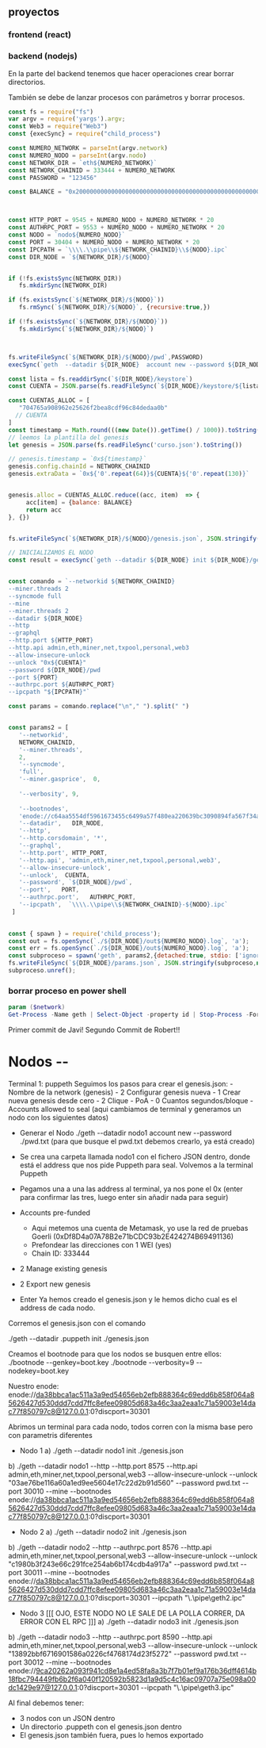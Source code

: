 ## proyectos

### frontend (react)


### backend (nodejs)

En la parte del backend tenemos que hacer operaciones crear borrar directorios.

También se debe de lanzar procesos con parámetros y borrar procesos.

```javascript
const fs = require("fs")
var argv = require('yargs').argv;
const Web3 = require("Web3")
const {execSync} = require("child_process")

const NUMERO_NETWORK = parseInt(argv.network)
const NUMERO_NODO = parseInt(argv.nodo)
const NETWORK_DIR = `eth${NUMERO_NETWORK}`
const NETWORK_CHAINID = 333444 + NUMERO_NETWORK
const PASSWORD = "123456"

const BALANCE = "0x200000000000000000000000000000000000000000000000000000000000000"



const HTTP_PORT = 9545 + NUMERO_NODO + NUMERO_NETWORK * 20 
const AUTHRPC_PORT = 9553 + NUMERO_NODO + NUMERO_NETWORK * 20 
const NODO = `nodo${NUMERO_NODO}`
const PORT = 30404 + NUMERO_NODO + NUMERO_NETWORK * 20 
const IPCPATH = `\\\\.\\pipe\\${NETWORK_CHAINID}\\${NODO}.ipc`
const DIR_NODE = `${NETWORK_DIR}/${NODO}`   


if (!fs.existsSync(NETWORK_DIR))
   fs.mkdirSync(NETWORK_DIR)

if (fs.existsSync(`${NETWORK_DIR}/${NODO}`))
   fs.rmSync(`${NETWORK_DIR}/${NODO}`, {recursive:true,})

if (!fs.existsSync(`${NETWORK_DIR}/${NODO}`))
   fs.mkdirSync(`${NETWORK_DIR}/${NODO}`)



fs.writeFileSync(`${NETWORK_DIR}/${NODO}/pwd`,PASSWORD)
execSync(`geth  --datadir ${DIR_NODE}  account new --password ${DIR_NODE}/pwd`)

const lista = fs.readdirSync(`${DIR_NODE}/keystore`)
const CUENTA = JSON.parse(fs.readFileSync(`${DIR_NODE}/keystore/${lista[0]}`).toString()).address

const CUENTAS_ALLOC = [
   "704765a908962e25626f2bea8cdf96c84dedaa0b"
  // CUENTA
]
const timestamp = Math.round(((new Date()).getTime() / 1000)).toString(16)
// leemos la plantilla del genesis
let genesis = JSON.parse(fs.readFileSync('curso.json').toString())

// genesis.timestamp = `0x${timestamp}`
genesis.config.chainId = NETWORK_CHAINID 
genesis.extraData = `0x${'0'.repeat(64)}${CUENTA}${'0'.repeat(130)}`


genesis.alloc = CUENTAS_ALLOC.reduce((acc, item)  => {
     acc[item] = {balance: BALANCE}
     return acc
}, {})


fs.writeFileSync(`${NETWORK_DIR}/${NODO}/genesis.json`, JSON.stringify(genesis))

// INICIALIZAMOS EL NODO
const result = execSync(`geth --datadir ${DIR_NODE} init ${DIR_NODE}/genesis.json`)


const comando = `--networkid ${NETWORK_CHAINID}
--miner.threads 2
--syncmode full
--mine
--miner.threads 2
--datadir ${DIR_NODE}
--http
--graphql
--http.port ${HTTP_PORT}
--http.api admin,eth,miner,net,txpool,personal,web3
--allow-insecure-unlock
--unlock "0x${CUENTA}"
--password ${DIR_NODE}/pwd
--port ${PORT}
--authrpc.port ${AUTHRPC_PORT} 
--ipcpath "${IPCPATH}"`

const params = comando.replace("\n"," ").split(" ")


const params2 = [
   '--networkid',
   NETWORK_CHAINID,
   '--miner.threads',
   2,
   '--syncmode',
   'full',
   '--miner.gasprice',  0, 
   
   '--verbosity', 9,
   
   '--bootnodes',
   'enode://c64aa5554df5961673455c6499a57f480ea220639bc3090894fa567f34a4dcf21f956998299962f09521abd4b594f6b4d722dc380a74277c9fbe1647214307bd@127.0.0.1:0?discport=30301',
   '--datadir',   DIR_NODE,
   '--http', 
   '--http.corsdomain', '*',
   '--graphql',
   '--http.port', HTTP_PORT, 
   '--http.api', 'admin,eth,miner,net,txpool,personal,web3',
   '--allow-insecure-unlock',
   '--unlock',  CUENTA,
   '--password', `${DIR_NODE}/pwd`,
   '--port',   PORT,
   '--authrpc.port',   AUTHRPC_PORT,
   '--ipcpath',  `\\\\.\\pipe\\${NETWORK_CHAINID}-${NODO}.ipc`
 ]
 

const { spawn } = require('child_process'); 
const out = fs.openSync(`./${DIR_NODE}/out${NUMERO_NODO}.log`, 'a');
const err = fs.openSync(`./${DIR_NODE}/out${NUMERO_NODO}.log`, 'a');
const subproceso = spawn('geth', params2,{detached:true, stdio: ['ignore', out, err]});
fs.writeFileSync(`${DIR_NODE}/params.json`, JSON.stringify(subproceso,null,4))
subproceso.unref();

```

### borrar proceso en power shell
```powershell
param ($network)
Get-Process -Name geth | Select-Object -property id | Stop-Process -Force; Remove-Item .\eth$network -Recurse
```

Primer commit de Javi!
Segundo Commit de Robert!!

# Nodos -- 
Terminal 1:
puppeth
   Seguimos los pasos para crear el genesis.json:
      - Nombre de la network (genesis)
      - 2 Configurar genesis nueva
      - 1 Crear nueva genesis desde cero
      - 2 Clique - PoA
      - 0 Cuantos segundos/bloque
      - Accounts allowed to seal (aqui cambiamos de terminal y generamos un nodo con los siguientes datos)

   - Generar el Nodo 
   ./geth --datadir nodo1 account new --password ./pwd.txt
   (para que busque el pwd.txt debemos crearlo, ya está creado)

   - Se crea una carpeta llamada nodo1 con el fichero JSON dentro, donde está el address que nos pide Puppeth para seal.
Volvemos a la terminal Puppeth
   - Pegamos una a una las address al terminal, ya nos pone el 0x (enter para confirmar las tres, luego enter sin añadir nada para seguir)
   - Accounts pre-funded
      - Aqui metemos una cuenta de Metamask, yo use la red de pruebas Goerli (0xDf8D4a07A78B2e71bCDC93b2E424274B69491136)
      - Prefondear las direcciones con 1 WEI (yes)
      - Chain ID: 333444
   - 2 Manage existing genesis
   - 2 Export new genesis
   - Enter 
   Ya hemos creado el genesis.json y le hemos dicho cual es el address de cada nodo.

Corremos el genesis.json con el comando 

./geth --datadir .puppeth init ./genesis.json

Creamos el bootnode para que los nodos se busquen entre ellos:
./bootnode --genkey=boot.key
./bootnode --verbosity=9 --nodekey=boot.key

Nuestro enode:
enode://da38bbca1ac511a3a9ed54656eb2efb888364c69edd6b858f064a85626427d530ddd7cdd7ffc8efee09805d683a46c3aa2eaa1c71a59003e14dac77f850797c8@127.0.0.1:0?discport=30301

Abrimos un terminal para cada nodo, todos corren con la misma base pero con parametris diferentes

 - Nodo 1
 a)   ./geth --datadir nodo1 init ./genesis.json 
      
 b)    ./geth --datadir nodo1 --http --http.port 8575 --http.api admin,eth,miner,net,txpool,personal,web3 --allow-insecure-unlock --unlock "03ae76be116a60a1ed9ee5604e17c22d2b91d560" --password pwd.txt --port 30010 --mine --bootnodes enode://da38bbca1ac511a3a9ed54656eb2efb888364c69edd6b858f064a85626427d530ddd7cdd7ffc8efee09805d683a46c3aa2eaa1c71a59003e14dac77f850797c8@127.0.0.1:0?discport=30301

 - Nodo 2 
  a)   ./geth --datadir nodo2 init ./genesis.json 

  b)   ./geth --datadir nodo2 --http --authrpc.port 8576 --http.api admin,eth,miner,net,txpool,personal,web3 --allow-insecure-unlock --unlock "c1980b3f243e66c291fce254ab6b174cdb4a917a" --password pwd.txt --port 30011 --mine --bootnodes enode://da38bbca1ac511a3a9ed54656eb2efb888364c69edd6b858f064a85626427d530ddd7cdd7ffc8efee09805d683a46c3aa2eaa1c71a59003e14dac77f850797c8@127.0.0.1:0?discport=30301 --ipcpath "\\.\pipe\geth2.ipc"

- Nodo 3 
[[[ OJO, ESTE NODO NO LE SALE DE LA POLLA CORRER, DA ERROR CON EL RPC ]]]
 a)   ./geth --datadir nodo3 init ./genesis.json 

 b)     ./geth --datadir nodo3 --http --authrpc.port 8590 --http.api admin,eth,miner,net,txpool,personal,web3 --allow-insecure-unlock --unlock "13892bbf6716901586a0226cf4768174d23f5272" --password pwd.txt --port 30012 --mine --bootnodes enode://9ca20262a093f941cd8e1a4ed58fa8a3b7f7b01ef9a176b36dff4614b18fbc794449fb6b2f6a040f120592b5823d1a9d5c4c16ac09707a75e098a00dc1429e97@127.0.0.1:0?discport=30301 --ipcpath "\\.\pipe\geth3.ipc"

Al final debemos tener:
   - 3 nodos con un JSON dentro
   - Un directorio .puppeth con el genesis.json dentro
   - El genesis.json también fuera, pues lo hemos exportado






